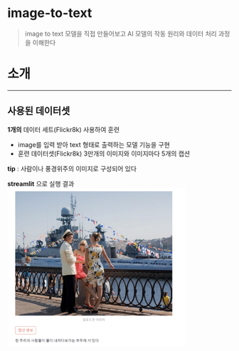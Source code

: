 # image-to-text
> image to text 모델을 직접 만들어보고 AI 모델의 작동 원리와 데이터 처리 과정을 이해한다

# 소개
<hr>

## 사용된 데이터셋

**1개의** 데이터 세트(Flickr8k) 사용하여 훈련
* image를 입력 받아 text 형태로 출력하는 모델 기능을 구현
* 훈련 데이터셋(Flickr8k) 3만개의 이미지와 이미지마다 5개의 캡션

**tip** : 사람이나 풍경위주의 이미지로 구성되어 있다

**streamlit** 으로 실행 결과
<img src="./img/test.png" width="400"/>
<br>



